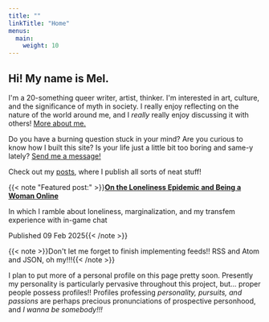 ```yaml
---
title: ""
linkTitle: "Home"
menus:
  main:
    weight: 10
---
```


## Hi! My name is Mel.

I'm a 20-something queer writer, artist, thinker. I'm interested in art, culture, and the significance of myth in society. I really enjoy reflecting on the nature of the world around me, and I *really* really enjoy discussing it with others! [More about me.](/about)

Do you have a burning question stuck in your mind? Are you curious to know how I built this site? Is your life just a little bit too boring and same-y lately? [Send me a message!](/contact/)

Check out my [posts](/posts), where I publish all sorts of neat stuff!

{{< note "Featured post:" >}}**[On the Loneliness Epidemic and Being a Woman Online](/2025/02/post-on-the-loneliness-epidemic-and-being-a-woman-online)**

In which I ramble about loneliness, marginalization, and my transfem experience with in-game chat

Published 09 Feb 2025{{< /note >}}

{{< note >}}Don't let me forget to finish implementing feeds!! RSS and Atom and JSON, oh my!!!{{< /note >}}

I plan to put more of a personal profile on this page pretty soon. Presently my personality is particularly pervasive throughout this project, but... proper people possess profiles!! Profiles professing _personality, pursuits, and passions_ are perhaps precious pronunciations of prospective personhood, and _I wanna be somebody!!!_
